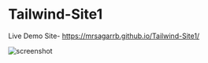 # Tailwind-Site1

Live Demo Site- https://mrsagarrb.github.io/Tailwind-Site1/


![screenshot](https://user-images.githubusercontent.com/87903581/146769751-c6804a7f-0ad1-4172-a8b8-d8d2514722d0.png)


